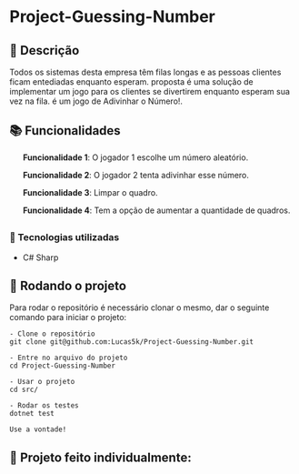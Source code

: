 # Project-Guessing-Number

## :memo: Descrição
<p>Todos os sistemas desta empresa têm filas longas e as pessoas clientes ficam entediadas enquanto esperam.
proposta é uma solução de implementar um jogo para os clientes se divertirem enquanto esperam sua vez na fila. é um jogo de Adivinhar o Número!.</p>

## :books: Funcionalidades
<ol><b>Funcionalidade 1</b>: O jogador 1 escolhe um número aleatório.</ol>
<ol><b>Funcionalidade 2</b>: O jogador 2 tenta adivinhar esse número.</ol>
<ol><b>Funcionalidade 3</b>: Limpar o quadro.</ol>
<ol><b>Funcionalidade 4</b>: Tem a opção de aumentar a quantidade de quadros.</ol>

## <h3>:wrench: Tecnologias utilizadas</h3>
* C# Sharp

## :rocket: Rodando o projeto
Para rodar o repositório é necessário clonar o mesmo, dar o seguinte comando para iniciar o projeto:
```
- Clone o repositório
git clone git@github.com:Lucas5k/Project-Guessing-Number.git

- Entre no arquivo do projeto
cd Project-Guessing-Number

- Usar o projeto
cd src/

- Rodar os testes
dotnet test

Use a vontade!

```

<!-- ## :soon: Implementação futura
* O que será implementado na próxima sprint? -->

## :handshake: Projeto feito individualmente:

<!-- ## :dart: Status do projeto -->
